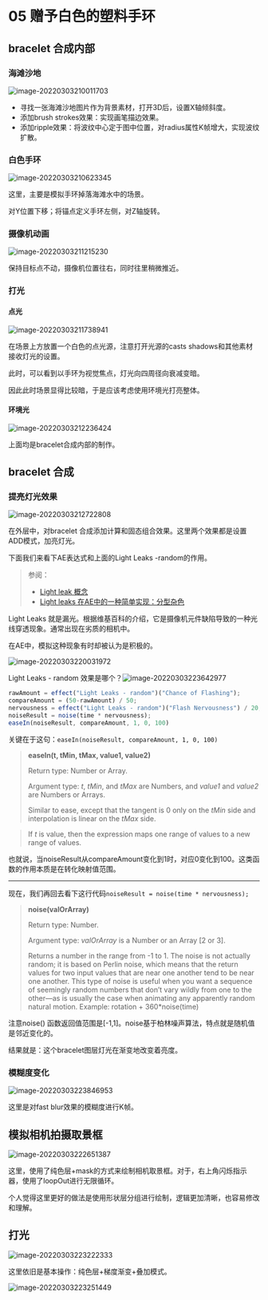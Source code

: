 # 05 赠予白色的塑料手环

## bracelet 合成内部

### 海滩沙地

![image-20220303210011703](assets/image-20220303210011703.png)

- 寻找一张海滩沙地图片作为背景素材，打开3D后，设置X轴倾斜度。
- 添加brush strokes效果：实现画笔描边效果。
- 添加ripple效果：将波纹中心定于图中位置，对radius属性K帧增大，实现波纹扩散。



### 白色手环

![image-20220303210623345](assets/image-20220303210623345.png)

这里，主要是模拟手环掉落海滩水中的场景。

对Y位置下移；将锚点定义手环左侧，对Z轴旋转。



### 摄像机动画

![image-20220303211215230](assets/image-20220303211215230.png)

保持目标点不动，摄像机位置往右，同时往里稍微推近。



### 打光

#### 点光

![image-20220303211738941](assets/image-20220303211738941.png)

在场景上方放置一个白色的点光源，注意打开光源的casts shadows和其他素材接收灯光的设置。

此时，可以看到以手环为视觉焦点，灯光向四周径向衰减变暗。

因此此时场景显得比较暗，于是应该考虑使用环境光打亮整体。



#### 环境光

![image-20220303212236424](assets/image-20220303212236424.png)

上面均是bracelet合成内部的制作。



## bracelet 合成

### 提亮灯光效果

![image-20220303212722808](assets/image-20220303212722808.png)

在外层中，对bracelet 合成添加计算和固态组合效果。这里两个效果都是设置ADD模式，加亮灯光。

下面我们来看下AE表达式和上面的Light Leaks -random的作用。

> 参阅：
>
> - [Light leak 概念](https://en.wikipedia.org/wiki/Light_leak)
> - [Light leaks 在AE中的一种简单实现：分型杂色](https://youtu.be/5bkg1LEbeUk) 

Light Leaks 就是漏光。根据维基百科的介绍，它是摄像机元件缺陷导致的一种光线穿透现象。通常出现在劣质的相机中。

在AE中，模拟这种现象有时却被认为是积极的。

![image-20220303220031972](assets/image-20220303220031972.png)

Light Leaks - random 效果是哪个？![image-20220303223642977](assets/image-20220303223642977.png)

```js
rawAmount = effect("Light Leaks - random")("Chance of Flashing");
compareAmount = (50-rawAmount) / 50;
nervousness = effect("Light Leaks - random")("Flash Nervousness") / 20;
noiseResult = noise(time * nervousness);
easeIn(noiseResult, compareAmount, 1, 0, 100)
```

关键在于这句：`easeIn(noiseResult, compareAmount, 1, 0, 100)`

> **easeIn(t, tMin, tMax, value1, value2)**
>
> Return type: Number or Array.
>
> Argument type: *t*, *tMin*, and *tMax* are Numbers, and *value1* and *value2* are Numbers or Arrays.
>
> Similar to ease, except that the tangent is 0 only on the *tMin* side and interpolation is linear on the *tMax* side.

> If *t* is value, then the expression maps one range of values to a new range of values.

也就说，当noiseResult从compareAmount变化到1时，对应0变化到100。这类函数的作用本质是在转化映射值范围。

---

现在，我们再回去看下这行代码`noiseResult = noise(time * nervousness);`

> **noise(valOrArray)**
>
> Return type: Number.
>
> Argument type: *valOrArray* is a Number or an Array [2 or 3].
>
> Returns a number in the range from -1 to 1. The noise is not actually random; it is based on Perlin noise, which means that the return values for two input values that are near one another tend to be near one another. This type of noise is useful when you want a sequence of seemingly random numbers that don’t vary wildly from one to the other—as is usually the case when animating any apparently random natural motion. Example: rotation + 360*noise(time)

注意noise() 函数返回值范围是[-1,1]。noise基于柏林噪声算法，特点就是随机值是邻近变化的。

结果就是：这个bracelet图层灯光在渐变地改变着亮度。



### 模糊度变化

![image-20220303223846953](assets/image-20220303223846953.png)

这里是对fast blur效果的模糊度进行K帧。



## 模拟相机拍摄取景框

![image-20220303222651387](assets/image-20220303222651387.png)

这里，使用了纯色层+mask的方式来绘制相机取景框。对于，右上角闪烁指示器，使用了loopOut进行无限循环。

个人觉得这里更好的做法是使用形状层分组进行绘制，逻辑更加清晰，也容易修改和理解。



## 打光

![image-20220303223222333](assets/image-20220303223222333.png)

这里依旧是基本操作：纯色层+梯度渐变+叠加模式。

![image-20220303223251449](assets/image-20220303223251449.png)

